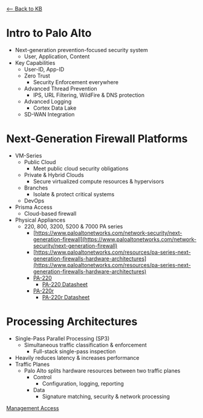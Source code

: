 [ <-- Back to KB](https://schlangens.github.io/knowledge-base/)

# Intro to Palo Alto
- Next-generation prevention-focused security system
    - User, Application, Content
- Key Capabilities
    - User-ID, App-ID
    - Zero Trust
        + Security Enforcement everywhere
    - Advanced Thread Prevention
        + IPS, URL Filtering, WildFire & DNS protection
    - Advanced Logging
        + Cortex Data Lake
    - SD-WAN Integration

# Next-Generation Firewall Platforms
- VM-Series
    - Public Cloud
        + Meet public cloud security obligations
    - Private & Hybrid Clouds
        + Secure virtualized compute resources & hypervisors
    - Branches
        + Isolate & protect critical systems
    - DevOps
- Prisma Access
    - Cloud-based firewall
- Physical Appliances
    - 220, 800, 3200, 5200 & 7000 PA series
        + [https://www.paloaltonetworks.com/network-security/next-generation-firewall](https://www.paloaltonetworks.com/network-security/next-generation-firewall)
        + [https://www.paloaltonetworks.com/resources/pa-series-next-generation-firewalls-hardware-architectures](https://www.paloaltonetworks.com/resources/pa-series-next-generation-firewalls-hardware-architectures)
        + [PA-220](https://www.paloaltonetworks.com/network-security/next-generation-firewall/pa-220)
            - [PA-220 Datasheet](https://www.paloaltonetworks.com/resources/datasheets/pa-220-specsheet)
        + [PA-220r](https://www.paloaltonetworks.com/network-security/next-generation-firewall/pa-220r)
            - [PA-220r Datasheet](https://www.paloaltonetworks.com/resources/datasheets/pa-220r)
# Processing Architectures
- Single-Pass Parallel Processing (SP3)
    - Simultaneous traffic classification & enforcement
        + Full-stack single-pass inspection
- Heavily reduces latency & increases performance 
- Traffic Planes
    - Palo Alto splits hardware resources between two traffic planes
        + Control
            * Configuration, logging, reporting
        + Data
            * Signature matching, security & network processing

[Management Access](https://github.com/schlangens/knowledge-base/blob/main/Palo%20Alto%20Essentials/management-access.md)    

